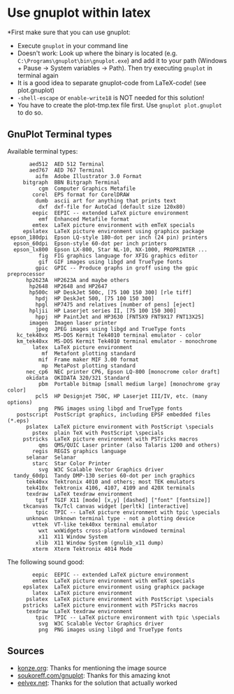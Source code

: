 Use gnuplot within latex
========================
*First make sure that you can use gnuplot:
 * Execute `gnuplot` in your command line
  * Doesn't work: Look up where the binary is located (e.g. `C:\Programs\gnuplot\bin\gnuplot.exe`) and add it to your path (Windows + Pause -> System variables -> Path). Then try executing `gnuplot` in terminal again
* It is a good idea to separate gnuplot-code from LaTeX-code! (see plot.gnuplot)
* `-shell-escape` or `enable-write18` is NOT needed for this solution!
* You have to create the plot-tmp.tex file first. Use `gnuplot plot.gnuplot` to do so.

GnuPlot Terminal types
----------------------
Available terminal types:

           aed512  AED 512 Terminal
           aed767  AED 767 Terminal
             aifm  Adobe Illustrator 3.0 Format
         bitgraph  BBN Bitgraph Terminal
              cgm  Computer Graphics Metafile
            corel  EPS format for CorelDRAW
             dumb  ascii art for anything that prints text
              dxf  dxf-file for AutoCad (default size 120x80)
            eepic  EEPIC -- extended LaTeX picture environment
              emf  Enhanced Metafile format
            emtex  LaTeX picture environment with emTeX specials
         epslatex  LaTeX picture environment using graphicx package
     epson_180dpi  Epson LQ-style 180-dot per inch (24 pin) printers
      epson_60dpi  Epson-style 60-dot per inch printers
      epson_lx800  Epson LX-800, Star NL-10, NX-1000, PROPRINTER ...
              fig  FIG graphics language for XFIG graphics editor
              gif  GIF images using libgd and TrueType fonts
             gpic  GPIC -- Produce graphs in groff using the gpic preprocessor
          hp2623A  HP2623A and maybe others
           hp2648  HP2648 and HP2647
           hp500c  HP DeskJet 500c, [75 100 150 300] [rle tiff]
             hpdj  HP DeskJet 500, [75 100 150 300]
             hpgl  HP7475 and relatives [number of pens] [eject]
           hpljii  HP Laserjet series II, [75 100 150 300]
             hppj  HP PaintJet and HP3630 [FNT5X9 FNT9X17 FNT13X25]
           imagen  Imagen laser printer
             jpeg  JPEG images using libgd and TrueType fonts
       kc_tek40xx  MS-DOS Kermit Tek4010 terminal emulator - color
       km_tek40xx  MS-DOS Kermit Tek4010 terminal emulator - monochrome
            latex  LaTeX picture environment
               mf  Metafont plotting standard
              mif  Frame maker MIF 3.00 format
               mp  MetaPost plotting standard
          nec_cp6  NEC printer CP6, Epson LQ-800 [monocrome color draft]
          okidata  OKIDATA 320/321 Standard
              pbm  Portable bitmap [small medium large] [monochrome gray color]
             pcl5  HP Designjet 750C, HP Laserjet III/IV, etc. (many options)
              png  PNG images using libgd and TrueType fonts
       postscript  PostScript graphics, including EPSF embedded files (*.eps)
          pslatex  LaTeX picture environment with PostScript \specials
            pstex  plain TeX with PostScript \specials
         pstricks  LaTeX picture environment with PSTricks macros
              qms  QMS/QUIC Laser printer (also Talaris 1200 and others)
            regis  REGIS graphics language
          selanar  Selanar
            starc  Star Color Printer
              svg  W3C Scalable Vector Graphics driver
      tandy_60dpi  Tandy DMP-130 series 60-dot per inch graphics
          tek40xx  Tektronix 4010 and others; most TEK emulators
          tek410x  Tektronix 4106, 4107, 4109 and 420X terminals
          texdraw  LaTeX texdraw environment
             tgif  TGIF X11 [mode] [x,y] [dashed] ["font" [fontsize]]
         tkcanvas  Tk/Tcl canvas widget [perltk] [interactive]
             tpic  TPIC -- LaTeX picture environment with tpic \specials
          unknown  Unknown terminal type - not a plotting device
            vttek  VT-like tek40xx terminal emulator
              wxt  wxWidgets cross-platform windowed terminal
              x11  X11 Window System
             xlib  X11 Window System (gnulib_x11 dump)
            xterm  Xterm Tektronix 4014 Mode

The following sound good:

            eepic  EEPIC -- extended LaTeX picture environment
            emtex  LaTeX picture environment with emTeX specials
         epslatex  LaTeX picture environment using graphicx package
            latex  LaTeX picture environment
          pslatex  LaTeX picture environment with PostScript \specials
         pstricks  LaTeX picture environment with PSTricks macros
          texdraw  LaTeX texdraw environment
             tpic  TPIC -- LaTeX picture environment with tpic \specials
              svg  W3C Scalable Vector Graphics driver
              png  PNG images using libgd and TrueType fonts

Sources
-------
* [konze.org](http://konze.org/?p=422): Thanks for mentioning the image source
* [soukoreff.com/gnuplot](http://soukoreff.com/gnuplot/): Thanks for this amazing knot
* [eelvex.net](http://www.eelvex.net/latex/graphs-and-diagrams-in-latex/): Thanks for the solution that actually worked
